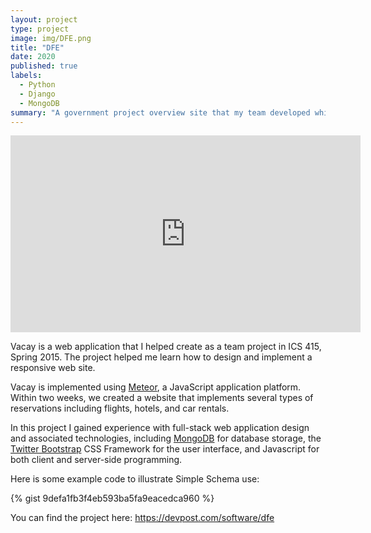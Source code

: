 ```yaml
---
layout: project
type: project
image: img/DFE.png
title: "DFE"
date: 2020
published: true
labels:
  - Python
  - Django
  - MongoDB
summary: "A government project overview site that my team developed which tied for first in HACC 2020."
---
```

<iframe width="560" height="315" src="https://www.youtube.com/embed/PFsl1OtRINg?si=ZC86F_Sqnvr8B_A-" title="YouTube video player" frameborder="0" allow="accelerometer; autoplay; clipboard-write; encrypted-media; gyroscope; picture-in-picture; web-share" allowfullscreen></iframe>

Vacay is a web application that I helped create as a team project in ICS 415, Spring 2015. The project helped me learn how to design and implement a responsive web site.

Vacay is implemented using [Meteor](http://meteor.com), a JavaScript application platform. Within two weeks, we created a website that implements several types of reservations including flights, hotels, and car rentals.

In this project I gained experience with full-stack web application design and associated technologies, including [MongoDB](http://mongodb.com) for database storage, the [Twitter Bootstrap](http://getbootstrap.com/) CSS Framework for the user interface, and Javascript for both client and server-side programming. 

Here is some example code to illustrate Simple Schema use:

{% gist 9defa1fb3f4eb593ba5fa9eacedca960 %}
 
You can find the project here: <a href="https://devpost.com/software/dfe">https://devpost.com/software/dfe</a>
